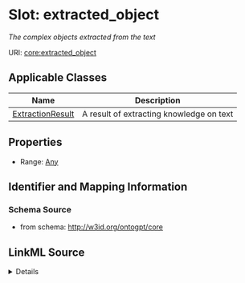 # Slot: extracted_object
_The complex objects extracted from the text_


URI: [core:extracted_object](http://w3id.org/ontogpt/core/extracted_object)



<!-- no inheritance hierarchy -->




## Applicable Classes

| Name | Description |
| --- | --- |
[ExtractionResult](ExtractionResult.md) | A result of extracting knowledge on text






## Properties

* Range: [Any](Any.md)







## Identifier and Mapping Information







### Schema Source


* from schema: http://w3id.org/ontogpt/core




## LinkML Source

<details>
```yaml
name: extracted_object
description: The complex objects extracted from the text
from_schema: http://w3id.org/ontogpt/core
rank: 1000
alias: extracted_object
domain_of:
- ExtractionResult
range: Any
inlined: true

```
</details>
